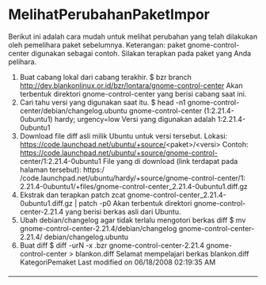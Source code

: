 # MelihatPerubahanPaketImpor
Berikut ini adalah cara mudah untuk melihat perubahan yang telah dilakukan oleh
pemelihara paket sebelumnya.
Keterangan: paket gnome-control-center digunakan sebagai contoh. Silakan
terapkan pada paket yang Anda pelihara.
   1. Buat cabang lokal dari cabang terakhir.
$ bzr branch http://dev.blankonlinux.or.id/bzr/lontara/gnome-control-center
     Akan terbentuk direktori gnome-control-center yang berisi cabang saat
     ini.
   1. Cari tahu versi yang digunakan saat itu.
$ head -n1 gnome-control-center/debian/changelog.ubuntu
gnome-control-center (1:2.21.4-0ubuntu1) hardy; urgency=low
     Versi yang digunakan adalah 1:2.21.4-0ubuntu1
   1. Download file diff asli milik Ubuntu untuk versi tersebut.
     Lokasi: ​https://code.launchpad.net/ubuntu/+source/<paket\>/<versi\>
     Contoh: ​https://code.launchpad.net/ubuntu/+source/gnome-control-
     center/1:2.21.4-0ubuntu1
     File yang di download (link terdapat pada halaman tersebut): ​https:/
     /code.launchpad.net/ubuntu/hardy/+source/gnome-control-center/1:
     2.21.4-0ubuntu1/+files/gnome-control-center_2.21.4-0ubuntu1.diff.gz
   1. Ekstrak dan terapkan patch
zcat gnome-control-center_2.21.4-0ubuntu1.diff.gz | patch -p0
     Akan terbentuk direktori gnome-control-center-2.21.4 yang berisi
     berkas asli dari Ubuntu.
   1. Ubah debian/changelog agar tidak terlalu mengotori berkas diff
$ mv gnome-control-center-2.21.4/debian/changelog gnome-control-center-2.21.4/
debian/changelog.ubuntu
   1. Buat diff
$ diff -urN -x .bzr gnome-control-center-2.21.4 gnome-control-center >
blankon.diff
Selamat mempelajari berkas blankon.diff
KategoriPemaket
Last modified on 06/18/2008 02:19:35 AM
####






---
